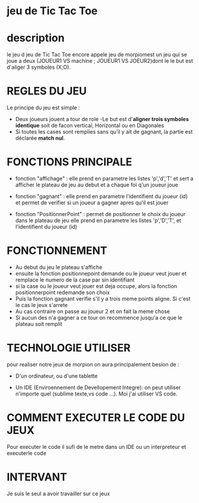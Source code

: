 # jeu de Tic Tac Toe


# description 
le jeu d jeu de Tic Tac Toe encore appele jeu de morpiomest un jeu qui se joue a deux (JOUEUR1 VS machine ; JOUEUR1 VS JOEUR2)dont le le but est d'aliger 3 symboles (X;O).

# REGLES DU JEU

Le principe du jeu est simple :
- Deux joueurs jouent a tour de role
-Le but est d'**aligner trois symboles identique** soit de facon vertical, Horizontal ou en Diagonales
- Si toutes les cases sont remplies sans qu’il y ait de gagnant, la partie est déclarée **match nul**.

# FONCTIONS PRINCIPALE 
- fonction "affichage" : elle prend en parametre les listes 'p','d','T' et sert a afficher le plateau de jeu au debut et a chaque foi q'un joueur joue

- fonction "gagnant" : elle prend en parametre l'identifient du joueur (id)
et permet de verifier si un joueur a gagner apres qu'il est jouer 

- fonction "PositionnerPoint" : permet de positionner le choix du joueur dans le plateau de jeu elle prend en parametre les listes 'p','D','T', et l'identifient du joueur (id) 

# FONCTIONNEMENT

- Au debut du jeu le plateau s'affiche 
- ensuite la fonction positionnepoint demande ou le joueur veut jouer et remplace le numero de la case par sin identifiant 
- si la case ou le joueur veut jouer est deja occupe, alors la fonction positionnerpoint redemande son choix
- Puis la fonction gagnant verifie s'il y a trois meme points aligne. Si c'est le cas le jeux s'arrete
- Au cas contraire on passe au joueur 2 et on fait la meme chose 
- Si aucun des n'a gagner a ce tour on recommence jusqu'a ce que le plateau soit remplit

# TECHNOLOGIE UTILISER
pour realiser notre jeux de morpion on aura principalement besion de :
- D'un ordinateur, ou d'une tablette

- Un IDE (Enviroennement de Devellopement Integre): on peut utiliser n'importe quel (sublime texte,vs code ...). Moi j'ai utiliser VS code.

# COMMENT EXECUTER LE CODE DU JEUX
Pour executer le code il sufi de le metre dans un IDE ou un interpreteur
et executerle code

# INTERVANT

Je suis le seul a avoir travailler sur ce jeux 